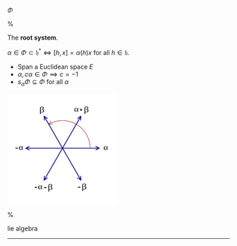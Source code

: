 $\Phi$

%

The **root system**.

$\alpha \in \Phi \subset \mathfrak{h}^* \iff [h, x] = \alpha(h) x$ for all $h\in \mathfrak{h}$.

- Span a Euclidean space $E$
- $\alpha, c\alpha \in \Phi \implies c=-1$
- $s_\alpha \Phi \subseteq \Phi$ for all $\alpha$

![](2020-02-02-20-40-09.png)

%

lie algebra

---
